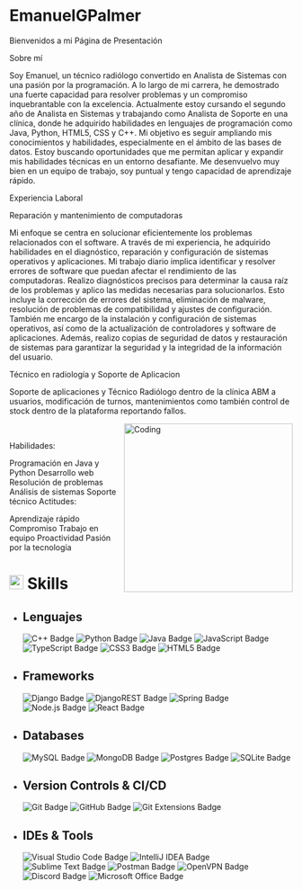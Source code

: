 # EmanuelGPalmer
Bienvenidos a mi Página de Presentación

Sobre mí

Soy Emanuel, un técnico radiólogo convertido en Analista de Sistemas con una pasión por la programación. A lo largo de mi carrera, he demostrado una fuerte capacidad para resolver problemas y un compromiso inquebrantable con la excelencia. Actualmente estoy cursando el segundo año de Analista en Sistemas y trabajando como Analista de Soporte en una clínica, donde he adquirido habilidades en lenguajes de programación como Java, Python, HTML5, CSS y C++. Mi objetivo es seguir ampliando mis conocimientos y habilidades, especialmente en el ámbito de las bases de datos. Estoy buscando oportunidades que me permitan aplicar y expandir mis habilidades técnicas en un entorno desafiante. Me desenvuelvo muy bien en un equipo de trabajo, soy puntual y tengo capacidad de aprendizaje rápido.

Experiencia Laboral

Reparación y mantenimiento de computadoras

Mi enfoque se centra en solucionar eficientemente los problemas relacionados con el software. A través de mi experiencia, he adquirido habilidades en el diagnóstico, reparación y configuración de sistemas operativos y aplicaciones. Mi trabajo diario implica identificar y resolver errores de software que puedan afectar el rendimiento de las computadoras. Realizo diagnósticos precisos para determinar la causa raíz de los problemas y aplico las medidas necesarias para solucionarlos. Esto incluye la corrección de errores del sistema, eliminación de malware, resolución de problemas de compatibilidad y ajustes de configuración. También me encargo de la instalación y configuración de sistemas operativos, así como de la actualización de controladores y software de aplicaciones. Además, realizo copias de seguridad de datos y restauración de sistemas para garantizar la seguridad y la integridad de la información del usuario.

Técnico en radiología y Soporte de Aplicacion

Soporte de aplicaciones y Técnico Radiólogo dentro de la clínica ABM a usuarios, modificación de turnos, mantenimientos como también control de stock dentro de la plataforma reportando fallos.

<img align="right" alt="Coding" width="300" src="https://cdn.dribbble.com/users/1277312/screenshots/14733298/media/39b1045e593737587dd60e42c8422d1f.gif" >
<br>

Habilidades:

Programación en Java y Python
Desarrollo web
Resolución de problemas
Análisis de sistemas
Soporte técnico
Actitudes:

Aprendizaje rápido
Compromiso
Trabajo en equipo
Proactividad
Pasión por la tecnología

# <img src="https://media2.giphy.com/media/QssGEmpkyEOhBCb7e1/giphy.gif?cid=ecf05e47a0n3gi1bfqntqmob8g9aid1oyj2wr3ds3mg700bl&rid=giphy.gif" width ="25"> <b>Skills</b>

- ## Lenguajes
    ![C++ Badge](https://img.shields.io/badge/C++-%2300599C.svg?logo=c%2B%2B&logoColor=white&style=flat)
    ![Python Badge](https://custom-icon-badges.demolab.com/badge/Python-000.svg?logo=python-colorful)
    ![Java Badge](https://custom-icon-badges.demolab.com/badge/Java-ED8B00.svg?logo=java-colorful)
    ![JavaScript Badge](https://img.shields.io/badge/Javascript*-%23323330.svg?&logo=javascript&logoColor=%23F7DF1E&style=flat)
    ![TypeScript Badge](https://img.shields.io/badge/TypeScript*-3178C6?logo=typescript&logoColor=fff&style=flat)
    ![CSS3 Badge](https://img.shields.io/badge/CSS3*-%231572B6.svg?&logo=css3&logoColor=white&style=flat) 
    ![HTML5 Badge](https://img.shields.io/badge/HTML5*-%23E34F26.svg?&logo=html5&logoColor=white&style=flat) 

- ## Frameworks
    ![Django Badge](https://img.shields.io/badge/Django-%23092E20.svg?&logo=django&logoColor=white&style=flat)
    ![DjangoREST Badge](https://img.shields.io/badge/Django-REST*-ff1709?&logo=django&logoColor=white&color=ff1709&labelColor=gray&style=flat) 
    ![Spring Badge](https://img.shields.io/badge/Spring-%236DB33F.svg?&logo=spring&logoColor=white&style=flat)
    ![Node.js Badge](https://img.shields.io/badge/Node.js*-393?logo=nodedotjs&logoColor=fff&style=flat) 
    ![React Badge](https://img.shields.io/badge/React*-%2320232a.svg?&logo=react&logoColor=%2361DAFB&style=flat) 
  
- ## Databases     
    ![MySQL Badge](https://img.shields.io/badge/MySQL-%2300f.svg?&logo=mysql&logoColor=white&style=flat)
    ![MongoDB Badge](https://img.shields.io/badge/MongoDB-%234ea94b.svg?&logo=mongodb&logoColor=white&style=flat)
    ![Postgres Badge](https://img.shields.io/badge/Postgres-%23316192.svg?&logo=postgresql&logoColor=white&style=flat) 
    ![SQLite Badge](https://img.shields.io/badge/SQLite-%2307405e.svg?&logo=sqlite&logoColor=white&style=flat)

- ## Version Controls & CI/CD
    ![Git Badge](https://img.shields.io/badge/Git-F05032?logo=git&logoColor=fff&style=flat)
    ![GitHub Badge](https://img.shields.io/badge/GitHub-181717?logo=github&logoColor=fff&style=flat)
    ![Git Extensions Badge](https://img.shields.io/badge/Git%20Extensions-212121?logo=gitextensions&logoColor=fff&style=flat)

- ## IDEs & Tools
    ![Visual Studio Code Badge](https://img.shields.io/badge/Visual%20Studio%20Code-007ACC?logo=visualstudiocode&logoColor=fff&style=flat)
    ![IntelliJ IDEA Badge](https://img.shields.io/badge/IntelliJ%20IDEA-000?logo=intellijidea&logoColor=fff&style=flat)
    ![Sublime Text Badge](https://img.shields.io/badge/Sublime%20Text-FF9800?logo=sublimetext&logoColor=fff&style=flat)
    ![Postman Badge](https://img.shields.io/badge/Postman-FF6C37?logo=postman&logoColor=fff&style=flat)
    ![OpenVPN Badge](https://img.shields.io/badge/OpenVPN-EA7E20?logo=openvpn&logoColor=fff&style=flat)
    ![Discord Badge](https://img.shields.io/badge/Discord-5865F2?logo=discord&logoColor=fff&style=flat)
    ![Microsoft Office Badge](https://img.shields.io/badge/Microsoft%20Office-D83B01?logo=microsoftoffice&logoColor=fff&style=flat)



